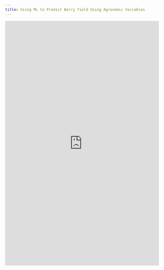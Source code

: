 ```yaml
---
title: Using ML to Predict Berry Yield Using Agronomic Variables
---
```


<iframe src="https://www.kaggle.com/embed/joshknight/predicting-berry-yield-using-ml-r?kernelSessionId=75420218" height="800" style="margin: 0 auto; width: 100%; max-width: 950px;" frameborder="0" scrolling="auto" title="Predicting Berry Yield Using ML [R]"></iframe>
